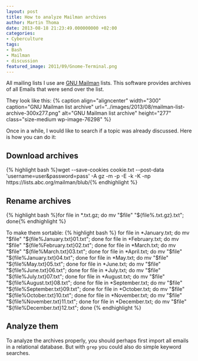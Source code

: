 ```yaml
---
layout: post
title: How to analyze Mailman archives
author: Martin Thoma
date: 2013-08-18 21:23:49.000000000 +02:00
categories:
- Cyberculture
tags:
- Bash
- Mailman
- discussion
featured_image: 2011/09/Gnome-Terminal.png
---
```

All mailing lists I use are <a href="http://en.wikipedia.org/wiki/GNU_Mailman">GNU Mailman</a> lists. This software provides archives of all Emails that were send over the list. 

They look like this:
{% caption align="aligncenter" width="300" caption="GNU Mailman list archive" url="../images/2013/08/mailman-list-archive-300x277.png" alt="GNU Mailman list archive"  height="277" class="size-medium wp-image-76298" %}

Once in a while, I would like to search if a topic was already discussed. Here is how you can do it:

<h2>Download archives</h2>
{% highlight bash %}wget --save-cookies cookie.txt --post-data 'username=user&password=pass' -A gz -m -p -E -k -K -np https://lists.abc.org/mailman/blub/{% endhighlight %}

<h2>Rename archives</h2>
{% highlight bash %}for file in *.txt.gz; do mv "$file" "${file%.txt.gz}.txt"; done{% endhighlight %}

To make them sortable:
{% highlight bash %}
for file in *January.txt; do mv "$file" "${file%January.txt}01.txt"; done
for file in *February.txt; do mv "$file" "${file%February.txt}02.txt"; done
for file in *March.txt; do mv "$file" "${file%March.txt}03.txt"; done
for file in *April.txt; do mv "$file" "${file%January.txt}04.txt"; done
for file in *May.txt; do mv "$file" "${file%May.txt}05.txt"; done
for file in *June.txt; do mv "$file" "${file%June.txt}06.txt"; done
for file in *July.txt; do mv "$file" "${file%July.txt}07.txt"; done
for file in *August.txt; do mv "$file" "${file%August.txt}08.txt"; done
for file in *September.txt; do mv "$file" "${file%September.txt}09.txt"; done
for file in *October.txt; do mv "$file" "${file%October.txt}10.txt"; done
for file in *November.txt; do mv "$file" "${file%November.txt}11.txt"; done
for file in *December.txt; do mv "$file" "${file%December.txt}12.txt"; done
{% endhighlight %}

<h2>Analyze them</h2>
To analyze the archives properly, you should perhaps first import all emails in a relational database. But with <code>grep</code> you could also do simple keyword searches.
